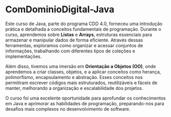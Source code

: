 # ComDominioDigital-Java

Este curso de Java, parte do programa CDD 4.0, forneceu uma introdução prática e detalhada a conceitos fundamentais de programação. Durante o curso, aprendemos sobre **Listas** e **Arrays**, estruturas essenciais para armazenar e manipular dados de forma eficiente. Através dessas ferramentas, exploramos como organizar e acessar conjuntos de informações, trabalhando com diferentes tipos de coleções e implementações.

Além disso, tivemos uma imersão em **Orientação a Objetos (OO)**, onde aprendemos a criar classes, objetos, e a aplicar conceitos como herança, polimorfismo, encapsulamento e abstração. Esses conceitos nos permitiram escrever códigos mais estruturados, reutilizáveis e fáceis de manter, melhorando a organização e escalabilidade dos projetos.

O curso foi uma excelente oportunidade para aprofundar os conhecimentos em Java e aprimorar as habilidades de programação, preparando-nos para desafios mais complexos no desenvolvimento de software.
